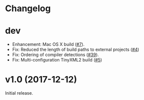 # Changelog

# dev

* Enhancement: Mac OS X build ([#7](https://github.com/avast-tl/retdec/issues/7)).
* Fix: Reduced the length of build paths to external projects ([#4](https://github.com/avast-tl/fileformat/issues/4))
* Fix: Ordering of compiler detections ([#39](https://github.com/avast-tl/retdec/issues/39)).
* Fix: Multi-configuration TinyXML2 build ([#5](https://github.com/avast-tl/fileformat/issues/5))

# v1.0 (2017-12-12)

Initial release.
